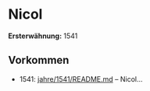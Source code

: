 # Nicol

**Ersterwähnung:** 1541

## Vorkommen
- 1541: [jahre/1541/README.md](../jahre/1541/README.md) – Nicol...
